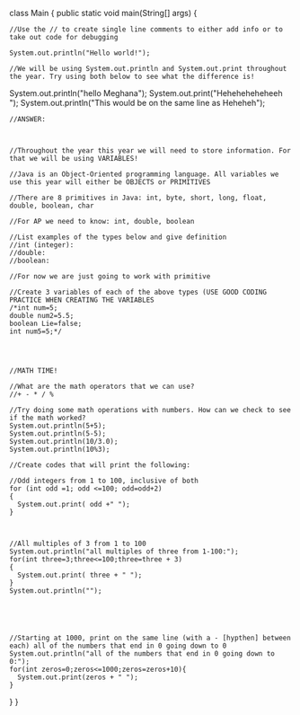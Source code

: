 class Main {
  public static void main(String[] args) {

    //Use the // to create single line comments to either add info or to take out code for debugging

    System.out.println("Hello world!");

    //We will be using System.out.println and System.out.print throughout the year. Try using both below to see what the difference is!
 System.out.println("hello Meghana");
System.out.print("Heheheheheheeh ");
System.out.println("This would be on the same line as Heheheh");






    //ANSWER: 



    //Throughout the year this year we will need to store information. For that we will be using VARIABLES!

    //Java is an Object-Oriented programming language. All variables we use this year will either be OBJECTS or PRIMITIVES

    //There are 8 primitives in Java: int, byte, short, long, float, double, boolean, char

    //For AP we need to know: int, double, boolean

    //List examples of the types below and give definition
    //int (integer): 
    //double:
    //boolean:
    
    //For now we are just going to work with primitive

    //Create 3 variables of each of the above types (USE GOOD CODING PRACTICE WHEN CREATING THE VARIABLES
    /*int num=5;
    double num2=5.5;
    boolean Lie=false;
    int num5=5;*/




    //MATH TIME!

    //What are the math operators that we can use?
    //+ - * / %

    //Try doing some math operations with numbers. How can we check to see if the math worked?
    System.out.println(5+5);
    System.out.println(5-5);
    System.out.println(10/3.0);
    System.out.println(10%3);

    //Create codes that will print the following:

    //Odd integers from 1 to 100, inclusive of both
    for (int odd =1; odd <=100; odd=odd+2)
    {
      System.out.print( odd +" ");
    }



    //All multiples of 3 from 1 to 100
    System.out.println("all multiples of three from 1-100:");
    for(int three=3;three<=100;three=three + 3)
    {
      System.out.print( three + " ");
    }
    System.out.println("");





    //Starting at 1000, print on the same line (with a - [hypthen] between each) all of the numbers that end in 0 going down to 0
    System.out.println("all of the numbers that end in 0 going down to 0:");
    for(int zeros=0;zeros<=1000;zeros=zeros+10){
      System.out.print(zeros + " ");
    }
  }
}


